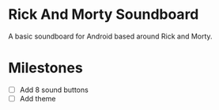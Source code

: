 # Rick And Morty Soundboard
A basic soundboard for Android based around Rick and Morty.

# Milestones
- [ ] Add 8 sound buttons
- [ ] Add theme
